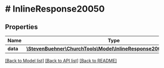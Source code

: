 # # InlineResponse20050

## Properties

Name | Type | Description | Notes
------------ | ------------- | ------------- | -------------
**data** | [**\StevenBuehner\ChurchTools\Model\InlineResponse20045DataAccounts**](InlineResponse20045DataAccounts.md) |  | [optional]

[[Back to Model list]](../../README.md#models) [[Back to API list]](../../README.md#endpoints) [[Back to README]](../../README.md)
